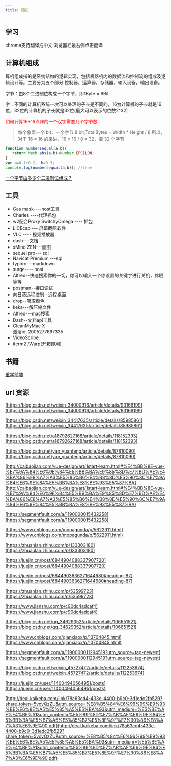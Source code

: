 ```yaml
---
title: 随记
---
```

## 学习
chrome支持翻译成中文 浏览器栏最右侧点击翻译

## 计算机组成

算机组成指的是系统结构的逻辑实现，包括机器机内的数据流和控制流的组成及逻辑设计等。主要分为五个部分
控制器，运算器，存储器，输入设备，输出设备。

字节：由8个二进制位构成一个字节，即1Byte = 8Bit

字：不同的计算机系统一次可以处理的子长是不同的，16为计算机的子长就是16位，32位的计算机的子长就是32位(最大可以表示的位数2^32)

<span style="color: red">如何计算16*16点阵的一个汉字需要几个字节数</span>
>每个象素一个 bit，一个字节 8 bit,TotalBytes = Width * Height / 8,所以，对于 16 * 16 的来讲，16 * 16 / 8 = 32，要 32 个字节

```javascript
function numbersequal(a,b){
   return Math.abs(a-b)<Number.EPSILON;
} 
var a=0.1+0.2， b=0.3;
console.log(numbersequal(a,b)); //true
```

[一个字节由多少个二进制位组成？](https://zhidao.baidu.com/question/559713484660353724.html)

## 工具

- Gas mask----host工具
- Charles ----代理抓包
- w2配合Proxy SwitchyOmega ---- 抓包
- LICEcap --- 屏幕截图软件
- VLC ---- 视频播放器
- dash---文档
- xMind ZEN---画图
- sequel pro--- sql
- Navicat Premium ---sql
- typoro---markdown
- surge---- host
- Alfred--快速搜索你的一切，你可以输入一个你设置的关键字进行关机，休眠等等
- postman--接口调试
- 向日葵远程控制--远程桌面
- drop--吸取颜色
- keka---解压缩文件
- Alfred---mac搜索
- Dash--文档api工具
- CleanMyMac X  
    激活id: 2005277667335 
- VideoScribe
- iterm2 /Warp(开箱即用)


## 书籍
[重学前端](https://time.geekbang.org/column/article/77345)

## url 资源
[https://blog.csdn.net/weixin_34000916/article/details/93166199](https://blog.csdn.net/weixin_34000916/article/details/93166199)

[https://blog.csdn.net/weixin_34417635/article/details/85985861](https://blog.csdn.net/weixin_34417635/article/details/85985861)

[https://blog.csdn.net/a18792627168/article/details/118152393](https://blog.csdn.net/a18792627168/article/details/118152393)

[https://blog.csdn.net/yan_yuanfeng/article/details/87810090](https://blog.csdn.net/yan_yuanfeng/article/details/87810090)

[http://caibaojian.com/vue-design/art/1start-learn.html#%E4%BB%8E-vue-%E7%9A%84%E6%9E%84%E5%BB%BA%E9%85%8D%E7%BD%AE%E4%BA%86%E8%A7%A3%E5%85%B6%E4%B8%8D%E5%90%8C%E7%9A%84%E6%9E%84%E5%BB%BA%E8%BE%93%E5%87%BA](http://caibaojian.com/vue-design/art/1start-learn.html#%E4%BB%8E-vue-%E7%9A%84%E6%9E%84%E5%BB%BA%E9%85%8D%E7%BD%AE%E4%BA%86%E8%A7%A3%E5%85%B6%E4%B8%8D%E5%90%8C%E7%9A%84%E6%9E%84%E5%BB%BA%E8%BE%93%E5%87%BA)


[https://segmentfault.com/a/1190000015432258](https://segmentfault.com/a/1190000015432258)


[https://www.cnblogs.com/mopagunda/p/5622911.html](https://www.cnblogs.com/mopagunda/p/5622911.html)

[https://zhuanlan.zhihu.com/p/133303180](https://zhuanlan.zhihu.com/p/133303180)

[https://juejin.cn/post/6844904088337907720](https://juejin.cn/post/6844904088337907720)

[https://juejin.cn/post/6844903636271644680#heading-87](https://juejin.cn/post/6844903636271644680#heading-87)

[https://zhuanlan.zhihu.com/p/53599723](https://zhuanlan.zhihu.com/p/53599723)

[https://www.jianshu.com/p/c90dc4adcaf4](https://www.jianshu.com/p/c90dc4adcaf4)

[https://blog.csdn.net/qq_34629352/article/details/106651521](https://blog.csdn.net/qq_34629352/article/details/106651521)

[https://www.cnblogs.com/qianxiaox/p/13704845.html](https://www.cnblogs.com/qianxiaox/p/13704845.html)

[https://segmentfault.com/a/1190000011294519?utm_source=tag-newest](https://segmentfault.com/a/1190000011294519?utm_source=tag-newest)

[https://blog.csdn.net/weixin_45727472/article/details/112253674](https://blog.csdn.net/weixin_45727472/article/details/112253674)

[https://juejin.cn/user/114004940564951/posts](https://juejin.cn/user/114004940564951/posts)

[http://deal.kaikeba.com/link/78a63cd4-433e-4400-b9c0-3d1edc2fb529?share_token=5vovQzZU&utm_source=%E8%B5%84%E6%96%99%E9%93%BE%E6%8E%A5%E5%85%A5%E5%BA%93&utm_medium=%E5%BE%AE%E4%BF%A1&utm_content=%E5%89%8D%E7%AB%AF%E6%9E%84%E5%BB%BA%E5%B7%A5%E5%85%B7%E5%8E%9F%E7%90%86%E8%A7%A3%E6%9E%90.pdf](http://deal.kaikeba.com/link/78a63cd4-433e-4400-b9c0-3d1edc2fb529?share_token=5vovQzZU&utm_source=%E8%B5%84%E6%96%99%E9%93%BE%E6%8E%A5%E5%85%A5%E5%BA%93&utm_medium=%E5%BE%AE%E4%BF%A1&utm_content=%E5%89%8D%E7%AB%AF%E6%9E%84%E5%BB%BA%E5%B7%A5%E5%85%B7%E5%8E%9F%E7%90%86%E8%A7%A3%E6%9E%90.pdf)



